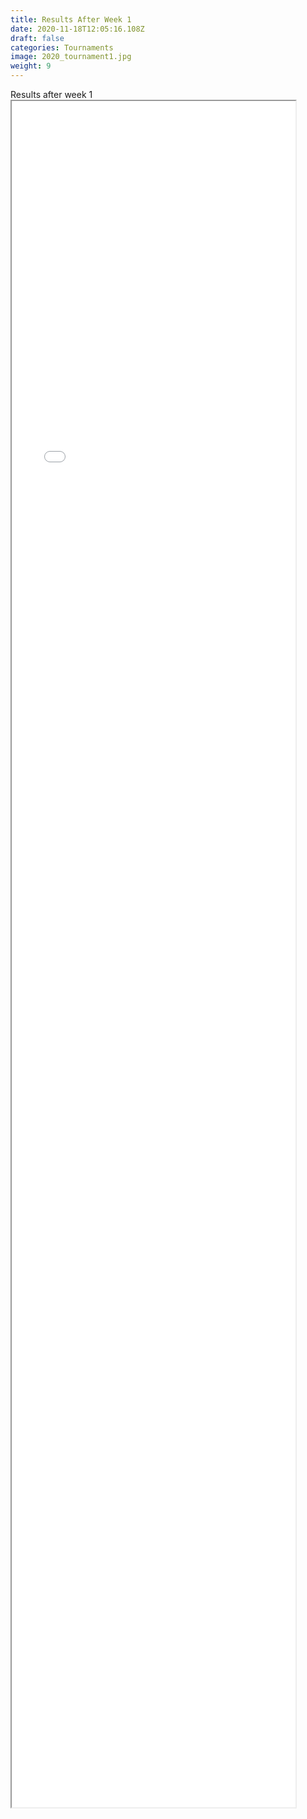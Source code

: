 ```yaml
---
title: Results After Week 1
date: 2020-11-18T12:05:16.108Z
draft: false
categories: Tournaments
image: 2020_tournament1.jpg
weight: 9
---
```

Results after week 1
    <iframe src="index.pdf#toolbar=0" width="90%" height="70%">
    </iframe>